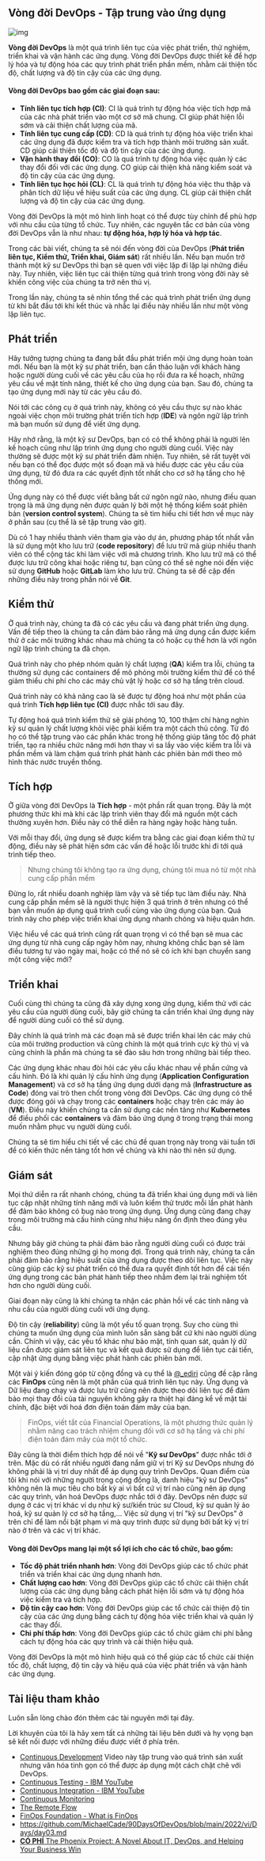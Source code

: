 ## Vòng đời DevOps - Tập trung vào ứng dụng

![img](../Image/DevOps-Lifecycle.png)


**Vòng đời DevOps** là một quá trình liên tục của việc phát triển, thử nghiệm, triển khai và vận hành các ứng dụng. Vòng đời DevOps được thiết kế để hợp lý hóa và tự động hóa các quy trình phát triển phần mềm, nhằm cải thiện tốc độ, chất lượng và độ tin cậy của các ứng dụng.

#### Vòng đời DevOps bao gồm các giai đoạn sau:

- **Tính liên tục tích hợp (CI)**: CI là quá trình tự động hóa việc tích hợp mã của các nhà phát triển vào một cơ sở mã chung. CI giúp phát hiện lỗi sớm và cải thiện chất lượng của mã.
- **Tính liên tục cung cấp (CD)**: CD là quá trình tự động hóa việc triển khai các ứng dụng đã được kiểm tra và tích hợp thành môi trường sản xuất. CD giúp cải thiện tốc độ và độ tin cậy của các ứng dụng.
- **Vận hành thay đổi (CO)**: CO là quá trình tự động hóa việc quản lý các thay đổi đối với các ứng dụng. CO giúp cải thiện khả năng kiểm soát và độ tin cậy của các ứng dụng.
- **Tính liên tục học hỏi (CL)**: CL là quá trình tự động hóa việc thu thập và phân tích dữ liệu về hiệu suất của các ứng dụng. CL giúp cải thiện chất lượng và độ tin cậy của các ứng dụng.

Vòng đời DevOps là một mô hình linh hoạt có thể được tùy chỉnh để phù hợp với nhu cầu của từng tổ chức. Tuy nhiên, các nguyên tắc cơ bản của vòng đời DevOps vẫn là như nhau: **tự động hóa, hợp lý hóa và hợp tác**.

Trong các bài viết, chúng ta sẽ nói đến vòng đời của DevOps (**Phát triển liên tục, Kiểm thử, Triển khai, Giám sát**) rất nhiều lần. Nếu bạn muốn trở thành một kỹ sư DevOps thì bạn sẽ quen với việc lặp đi lặp lại những điều này. Tuy nhiên, việc liên tục cải thiện từng quá trình trong vòng đời này sẽ khiến công việc của chúng ta trở nên thú vị.

Trong lần này, chúng ta sẽ nhìn tổng thể các quá trình phát triển ứng dụng từ khi bắt đầu tới khi kết thúc và nhắc lại điều này nhiều lần như một vòng lặp liên tục.

## Phát triển

Hãy tưởng tượng chúng ta đang bắt đầu phát triển mội ứng dụng hoàn toàn mới. Nếu bạn là một kỹ sư phát triển, bạn cần thảo luận với khách hàng hoặc người dùng cuối về các yêu cầu của họ rồi đưa ra kế hoạch, những yêu cầu về mặt tính năng, thiết kế cho ứng dụng của bạn. Sau đó, chúng ta tạo ứng dụng mới này từ các yêu cầu đó.

Nói tới các công cụ ở quá trình này, không có yêu cầu thực sự nào khác ngoài việc chọn môi trường phát triển tích hợp (**IDE**) và ngôn ngữ lập trình mà bạn muốn sử dụng để viết ứng dụng.

Hãy nhớ rằng, là một kỹ sư DevOps, bạn có có thể không phải là người lên kế hoạch cũng như lập trình ứng dụng cho người dùng cuối. Việc này thường sẽ được một kỹ sư phát triển đảm nhiện. Tuy nhiên, sẽ rất tuyệt vời nếu bạn có thể đọc được một số đoạn mã và hiểu được các yêu cầu của ứng dụng, từ đó đưa ra các quyết định tốt nhất cho cơ sở hạ tầng cho hệ thống mới.

Ứng dụng này có thể được viết bằng bất cứ ngôn ngữ nào, nhưng điều quan trọng là mã ứng dụng nên được quản lý bởi một hệ thống kiểm soát phiên bản (**version control system**). Chúng ta sẽ tìm hiểu chi tiết hơn về mục này ở phần sau (cụ thể là sẽ tập trung vào git).

Dù có 1 hay nhiều thành viên tham gia vào dự án, phương pháp tốt nhất vẫn là sử dụng một kho lưu trữ (**code repository**) để lưu trữ mã giúp nhiều thanh viên có thể cộng tác khi làm việc với mã chương trình. Kho lưu trữ mã có thể được lưu trữ công khai hoặc riêng tư, bạn cũng có thể sẽ nghe nói đến việc sử dụng **GitHub** hoặc **GitLab** làm kho lưu trữ. Chúng ta sẽ đề cập đến những điều này trong phần nói về **Git**.

## Kiểm thử

Ở quá trình này, chúng ta đã có các yêu cầu và đang phát triển ứng dụng. Vấn đề tiếp theo là chúng ta cần đảm bảo rằng mã ứng dụng cần được kiểm thử ở các môi trường khác nhau mà chúng ta có hoặc cụ thể hơn là với ngôn ngữ lập trình chúng ta đã chọn.

Quá trình này cho phép nhóm quản lý chất lượng (**QA**) kiểm tra lỗi, chúng ta thường sử dụng các containers để mô phỏng môi trường kiểm thử để có thể giảm thiểu chi phí cho các máy chủ vật lý hoặc cơ sở hạ tầng trên cloud.

Quá trình này có khả năng cao là sẽ được tự động hoá như một phần của quá trình **Tích hợp liên tục (CI)** được nhắc tới sau đây.

Tự động hoá quá trình kiểm thử sẽ giải phóng 10, 100 thậm chí hàng nghìn kỹ sư quản lý chất lượng khỏi việc phải kiểm tra một cách thủ công. Từ đó họ có thể tập trung vào các phần khác trong hệ thống giúp tăng tốc độ phát triển, tạo ra nhiều chức năng mới hơn thay vì sa lầy vào việc kiểm tra lỗi và phần mềm và làm chậm quá trình phát hành các phiên bản mới theo mô hình thác nước truyền thống.

## Tích hợp

Ở giữa vòng đời DevOps là **Tích hợp** - một phần rất quan trọng. Đây là một phương thức khi mà khi các lập trình viên thay đổi mã nguồn một cách thường xuyên hơn. Điều này có thể diễn ra hàng ngày hoặc hàng tuần.

Với mỗi thay đổi, ứng dụng sẽ được kiểm tra bằng các giai đoạn kiểm thử tự động, điều này sẽ phát hiện sớm các vấn đề hoặc lỗi trước khi đi tới quá trình tiếp theo.

> Nhưng chúng tôi không tạo ra ứng dụng, chúng tôi mua nó từ một nhà cung cấp phần mềm 

Đừng lo, rất nhiều doanh nghiệp làm vậy và sẽ tiếp tục làm điều này. Nhà cung cấp phần mềm sẽ là người thực hiện 3 quá trình ở trên nhưng có thể bạn vẫn muốn áp dụng quá trình cuối cùng vào ứng dụng của bạn. Quá trình này cho phép việc triển khai ứng dụng nhanh chóng và hiệu quản hơn.

Việc hiểu về các quá trình cũng rất quan trọng vì có thể bạn sẽ mua các ứng dụng từ nhà cung cấp ngày hôm nay, nhưng không chắc bạn sẽ làm điều tương tự vào ngày mai, hoặc có thể nó sẽ có ích khi bạn chuyển sang một công việc mới?

## Triển khai

Cuối cùng thì chúng ta cũng đã xây dựng xong ứng dụng, kiểm thử với các yêu cầu của người dùng cuối, bây giờ chúng ta cần triển khai ứng dụng này để người dùng cuối có thể sử dụng.

Đây chính là quá trình mà các đoạn mã sẽ được triển khai lên các máy chủ của môi trường production và cũng chính là một quá trình cực kỳ thú vị và cũng chính là phần mà chúng ta sẽ đào sâu hơn trong những bài tiếp theo. 

Các ứng dụng khác nhau đòi hỏi các yêu cầu khác nhau về phần cứng và cấu hình. Đó là khi quản lý cấu hình ứng dụng (**Application Configuration Management**) và cơ sở hạ tầng ứng dụng dưới dạng mã (**Infrastructure as Code**) đóng vai trò then chốt trong vòng đời DevOps. Các ứng dụng có thể được đóng gói và chạy trong các **containers** hoặc chạy trên các máy ảo (**VM**). Điều này khiến chúng ta cần sử dụng các nền tảng như **Kubernetes** để điều phối các **containers** và đảm bảo ứng dụng ở trong trạng thái mong muốn nhằm phục vụ người dùng cuối.

Chúng ta sẽ tìm hiểu chi tiết về các chủ đề quan trọng này trong vài tuần tới để có kiến thức nền tảng tốt hơn về chúng và khi nào thì nên sử dụng.

## Giám sát

Mọi thứ diễn ra rất nhanh chóng, chúng ta đã triển khai úng dụng mới và liên tục cập nhật những tính năng mới và luôn kiểm thử trước mỗi lần phát hành để đảm bảo không có bug nào trong ứng dụng. Ứng dụng cũng đang chạy trong môi trường mà cấu hình cũng như hiệu năng ổn định theo đúng yêu cầu.

Nhưng bây giờ chúng ta phải đảm bảo rằng người dùng cuối có được trải nghiệm theo đúng những gì họ mong đợi. Trong quá trình này, chúng ta cần phải đảm bảo rằng hiệu suất của ứng dụng được theo dõi liên tục. Việc này cũng giúp các kỹ sư phát triển có thể đưa ra quyết định tốt hơn để cải tiến ứng dụng trong các bản phát hành tiếp theo nhằm đem lại trải nghiệm tốt hơn cho người dùng cuối.

Giai đoạn này cũng là khi chúng ta nhận các phản hồi về các tính năng và nhu cầu của người dùng cuối với ứng dụng.

Độ tin cậy (**reliability**) cũng là một yếu tố quan trọng. Suy cho cùng thì chúng ta muốn ứng dụng của mình luôn sẵn sàng bất cứ khi nào người dùng cần. Chính vì vậy, các yếu tố khác như bảo mật, tính quan sát, quản lý dữ liệu cần được giám sát liên tục và kết quả được sử dụng để liên tục cải tiến, cập nhật ứng dụng bằng việc phát hành các phiên bản mới.

Một vài ý kiến đóng góp từ cộng đồng và cụ thể là [@\_ediri](https://twitter.com/_ediri) cũng đề cập rằng các **FinOps** cũng nên là một phần của quá trình liên tục này. Ứng dụng và Dữ liệu đang chạy và được lưu trữ cũng nên được theo dõi liên tục để đảm bảo mọi thay đổi của tài nguyên không gây ra thiệt hại đáng kể về mặt tài chính, đặc biệt với hoá đơn điện toán đám mây của bạn.

> FinOps, viết tắt của Financial Operations, là một phương thức quản lý nhằm nâng cao trách nhiệm chung đối với cơ sở hạ tầng và chi phí điện toán đám mây của một tổ chức.

Đây cũng là thời điểm thích hợp để nói về "**Kỹ sư DevOps**" được nhắc tới ở trên. Mặc dù có rất nhiều người đang nắm giữ vị trí Kỹ sư DevOps nhưng đó không phải là vị trí duy nhất để áp dụng quy trình DevOps. Quan điểm của tôi khi nói với những người trong cộng đồng là, danh hiệu "kỹ sư DevOps" không nên là mục tiêu cho bất kỳ ai vì bất cứ vị trí nào cũng nên áp dụng các quy trình, văn hoá DevOps được nhắc tới ở đây. DevOps nên được sử dụng ở các vị trí khác ví dụ như kỹ sư/kiến trúc sư Cloud, kỹ sư quản lý ảo hoá, kỹ sư quản lý cơ sở hạ tầng,... Việc sử dụng vị trí "kỹ sư DevOps" ở trên chỉ để làm nổi bật phạm vi mà quy trình được sử dụng bởi bất kỳ vị trí nào ở trên và các vị trí khác.

#### Vòng đời DevOps mang lại một số lợi ích cho các tổ chức, bao gồm:

- **Tốc độ phát triển nhanh hơn**: Vòng đời DevOps giúp các tổ chức phát triển và triển khai các ứng dụng nhanh hơn.
- **Chất lượng cao hơn**: Vòng đời DevOps giúp các tổ chức cải thiện chất lượng của các ứng dụng bằng cách phát hiện lỗi sớm và tự động hóa việc kiểm tra và tích hợp.
- **Độ tin cậy cao hơn**: Vòng đời DevOps giúp các tổ chức cải thiện độ tin cậy của các ứng dụng bằng cách tự động hóa việc triển khai và quản lý các thay đổi.
- **Chi phí thấp hơn**: Vòng đời DevOps giúp các tổ chức giảm chi phí bằng cách tự động hóa các quy trình và cải thiện hiệu quả.

Vòng đời DevOps là một mô hình hiệu quả có thể giúp các tổ chức cải thiện tốc độ, chất lượng, độ tin cậy và hiệu quả của việc phát triển và vận hành các ứng dụng.

## Tài liệu tham khảo

Luôn sẵn lòng chào đón thêm các tài nguyên mới tại đây.

Lời khuyên của tôi là hãy xem tất cả những tài liệu bên dưới và hy vọng bạn sẽ kết nối được với những điều được viết ở phía trên.

- [Continuous Development](https://www.youtube.com/watch?v=UnjwVYAN7Ns) Video này tập trung vào quá trình sản xuất nhưng văn hóa tinh gọn có thể được áp dụng một cách chặt chẽ với DevOps.
- [Continuous Testing - IBM YouTube](https://www.youtube.com/watch?v=RYQbmjLgubM)
- [Continuous Integration - IBM YouTube](https://www.youtube.com/watch?v=1er2cjUq1UI)
- [Continuous Monitoring](https://www.youtube.com/watch?v=Zu53QQuYqJ0)
- [The Remote Flow](https://www.notion.so/The-Remote-Flow-d90982e77a144f4f990c135f115f41c6)
- [FinOps Foundation - What is FinOps](https://www.finops.org/introduction/what-is-finops/)
- https://github.com/MichaelCade/90DaysOfDevOps/blob/main/2022/vi/Days/day03.md
- [**CÓ PHÍ** The Phoenix Project: A Novel About IT, DevOps, and Helping Your Business Win](https://www.amazon.com/Phoenix-Project-DevOps-Helping-Business/dp/1942788290/)